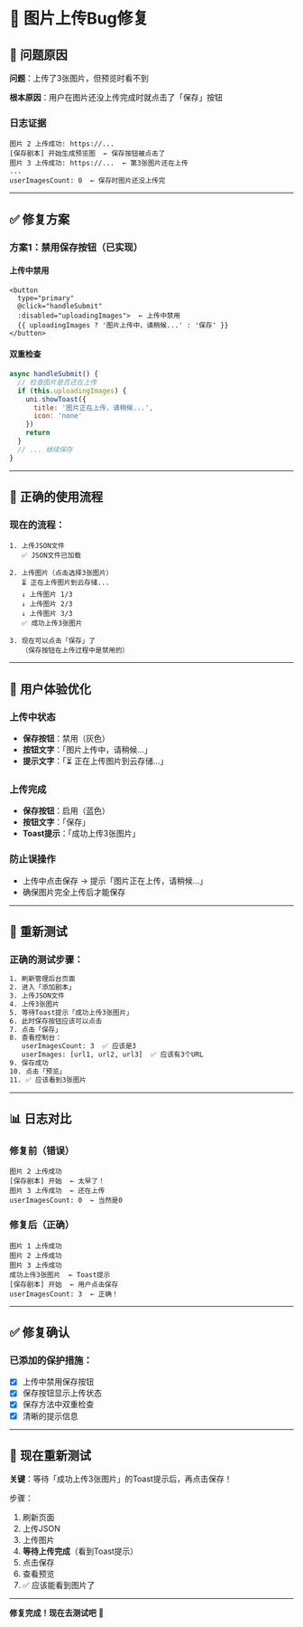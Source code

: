 # 🔧 图片上传Bug修复

## 🐛 问题原因

**问题**：上传了3张图片，但预览时看不到

**根本原因**：用户在图片还没上传完成时就点击了「保存」按钮

### 日志证据
```
图片 2 上传成功: https://...
[保存剧本] 开始生成预览图  ← 保存按钮被点击了
图片 3 上传成功: https://...  ← 第3张图片还在上传
...
userImagesCount: 0  ← 保存时图片还没上传完
```

---

## ✅ 修复方案

### 方案1：禁用保存按钮（已实现）

#### 上传中禁用
```vue
<button 
  type="primary" 
  @click="handleSubmit"
  :disabled="uploadingImages">  ← 上传中禁用
  {{ uploadingImages ? '图片上传中，请稍候...' : '保存' }}
</button>
```

#### 双重检查
```javascript
async handleSubmit() {
  // 检查图片是否还在上传
  if (this.uploadingImages) {
    uni.showToast({
      title: '图片正在上传，请稍候...',
      icon: 'none'
    })
    return
  }
  // ... 继续保存
}
```

---

## 🔄 正确的使用流程

### 现在的流程：
```
1. 上传JSON文件
   ✅ JSON文件已加载

2. 上传图片（点击选择3张图片）
   ⏳ 正在上传图片到云存储...
   ↓ 上传图片 1/3
   ↓ 上传图片 2/3
   ↓ 上传图片 3/3
   ✅ 成功上传3张图片

3. 现在可以点击「保存」了
   （保存按钮在上传过程中是禁用的）
```

---

## 🎯 用户体验优化

### 上传中状态
- **保存按钮**：禁用（灰色）
- **按钮文字**：「图片上传中，请稍候...」
- **提示文字**：「⏳ 正在上传图片到云存储...」

### 上传完成
- **保存按钮**：启用（蓝色）
- **按钮文字**：「保存」
- **Toast提示**：「成功上传3张图片」

### 防止误操作
- 上传中点击保存 → 提示「图片正在上传，请稍候...」
- 确保图片完全上传后才能保存

---

## 🧪 重新测试

### 正确的测试步骤：

```bash
1. 刷新管理后台页面
2. 进入「添加剧本」
3. 上传JSON文件
4. 上传3张图片
5. 等待Toast提示「成功上传3张图片」
6. 此时保存按钮应该可以点击
7. 点击「保存」
8. 查看控制台：
   userImagesCount: 3  ✅ 应该是3
   userImages: [url1, url2, url3]  ✅ 应该有3个URL
9. 保存成功
10. 点击「预览」
11. ✅ 应该看到3张图片
```

---

## 📊 日志对比

### 修复前（错误）
```
图片 2 上传成功
[保存剧本] 开始  ← 太早了！
图片 3 上传成功  ← 还在上传
userImagesCount: 0  ← 当然是0
```

### 修复后（正确）
```
图片 1 上传成功
图片 2 上传成功
图片 3 上传成功
成功上传3张图片  ← Toast提示
[保存剧本] 开始  ← 用户点击保存
userImagesCount: 3  ← 正确！
```

---

## ✅ 修复确认

### 已添加的保护措施：
- [x] 上传中禁用保存按钮
- [x] 保存按钮显示上传状态
- [x] 保存方法中双重检查
- [x] 清晰的提示信息

---

## 🎉 现在重新测试

**关键**：等待「成功上传3张图片」的Toast提示后，再点击保存！

步骤：
1. 刷新页面
2. 上传JSON
3. 上传图片
4. **等待上传完成**（看到Toast提示）
5. 点击保存
6. 查看预览
7. ✅ 应该能看到图片了

---

**修复完成！现在去测试吧** 🚀
